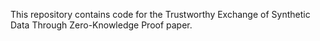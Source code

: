 This repository contains code for the Trustworthy Exchange of Synthetic Data Through Zero-Knowledge Proof paper.
